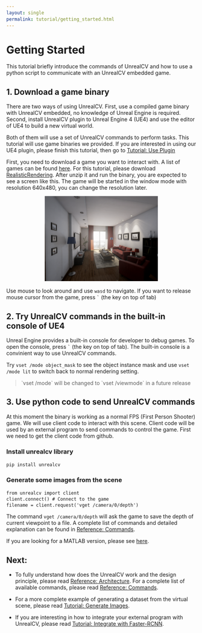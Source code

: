 ```yaml
---
layout: single
permalink: tutorial/getting_started.html
---
```


# Getting Started

This tutorial briefly introduce the commands of UnrealCV and how to use a python script to communicate with an UnrealCV embedded game.

## 1. Download a game binary

There are two ways of using UnrealCV. First, use a compiled game binary with UnrealCV embedded, no knowledge of Unreal Engine is required. Second, install UnrealCV plugin to Unreal Engine 4 (UE4) and use the editor of UE4 to build a new virtual world.

Both of them will use a set of UnrealCV commands to perform tasks. This tutorial will use game binaries we provided. If you are interested in using our UE4 plugin, please finish this tutorial, then go to [Tutorial: Use Plugin](/tutorial/plugin.html)

First, you need to download a game you want to interact with. A list of games can be found [here](model_zoo.html). For this tutorial, please download [RealisticRendering](model_zoo.html#realistic_rendering). After unzip it and run the binary, you are expected to see a screen like this. The game will be started in the window mode with resolution 640x480, you can change the resolution later.

<center>
  <img alt="Startup Screenshot" src="/images/rr_init.png" width="300px"/>
</center>

Use mouse to look around and use `wasd` to navigate. If you want to release mouse cursor from the game, press <code>`</code> (the key on top of tab)

## 2. Try UnrealCV commands in the built-in console of UE4

<!-- How to use the built-in console is documented in [here](https://docs.unrealengine.com/latest/INT/Programming/Development/Tools/ConsoleManager/index.html). -->

Unreal Engine provides a built-in console for developer to debug games. To open the console, press <code>`</code> (the key on top of tab). The built-in console is a convinient way to use UnrealCV commands.

Try `vset /mode object_mask` to see the object instance mask and use `vset /mode lit` to switch back to normal rendering setting.
<blockquote>
`vset /mode` will be changed to `vset /viewmode` in a future release
</blockquote>

<!-- include an image -->


## 3. Use python code to send UnrealCV commands

At this moment the binary is working as a normal FPS (First Person Shooter) game. We will use client code to interact with this scene. Client code will be used by an external program to send commands to control the game. First we need to get the client code from github.

### Install unrealcv library
``` shell
pip install unrealcv
```

### Generate some images from the scene

``` shell
from unrealcv import client
client.connect() # Connect to the game
filename = client.request('vget /camera/0/depth')
```

The command `vget /camera/0/depth` will ask the game to save the depth of current viewpoint to a file. A complete list of commands and detailed explanation can be found in [Reference: Commands](commands.html).

<!-- The image filename will be printed in the console. We are considering faster way of exchanging pixel data between a game and an external program. -->

If you are looking for a MATLAB version, please see [here](/reference/client.html#matlab).

## Next:

- To fully understand how does the UnrealCV work and the design principle, please read [Reference: Architecture](/reference/architecture.html). For a complete list of available commands, please read [Reference: Commands](/reference/commands.html).

- For a more complete example of generating a dataset from the virtual scene, please read [Tutorial: Generate Images](/tutorial/ipynb_generate_images.html).

- If you are interesting in how to integrate your external program with UnrealCV, please read [Tutorial: Integrate with Faster-RCNN](/tutorial/faster_rcnn.html).
